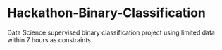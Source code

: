 # Hackathon-Binary-Classification
Data Science supervised binary classification project using limited data within  7 hours as constraints 
